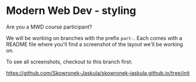 # Modern Web Dev - styling

Are you a MWD course participant?


We will be working on branches with the prefix `part-`. Each comes with a README file where you'll find a screenshot of the layout we'll be working on.

To see all screenshots, checkout to this branch first:

https://github.com/Skowronek-Jaskula/skowronek-jaskula.github.io/tree/init
